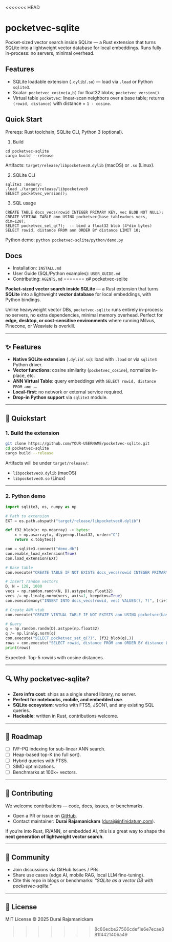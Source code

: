 <<<<<<< HEAD
# pocketvec-sqlite

Pocket-sized vector search inside SQLite — a Rust extension that turns SQLite into a lightweight vector database for local embeddings. Runs fully in-process: no servers, minimal overhead.

## Features
- SQLite loadable extension (`.dylib`/`.so`) — load via `.load` or Python `sqlite3`.
- Scalar: `pocketvec_cosine(a,b)` for float32 blobs; `pocketvec_version()`.
- Virtual table `pocketvec`: linear-scan neighbors over a base table; returns `(rowid, distance)` with distance = `1 - cosine`.

## Quick Start
Prereqs: Rust toolchain, SQLite CLI, Python 3 (optional).

1) Build
```
cd pocketvec-sqlite
cargo build --release
```
Artifacts: `target/release/libpocketvec0.dylib` (macOS) or `.so` (Linux).

2) SQLite CLI
```
sqlite3 :memory:
.load ./target/release/libpocketvec0
SELECT pocketvec_version();
```

3) SQL usage
```
CREATE TABLE docs_vecs(rowid INTEGER PRIMARY KEY, vec BLOB NOT NULL);
CREATE VIRTUAL TABLE ann USING pocketvec(base_table=docs_vecs, dim=128);
SELECT pocketvec_set_q(?);  -- bind a float32 blob (4*dim bytes)
SELECT rowid, distance FROM ann ORDER BY distance LIMIT 10;
```

Python demo: `python pocketvec-sqlite/python/demo.py`

## Docs
- Installation: `INSTALL.md`
- User Guide (SQL/Python examples): `USER_GUIDE.md`
- Contributing: `AGENTS.md`
=======
x# pocketvec-sqlite

**Pocket-sized vector search inside SQLite** — a Rust extension that turns **SQLite** into a lightweight **vector database** for local embeddings, with Python bindings.

Unlike heavyweight vector DBs, `pocketvec-sqlite` runs entirely in-process: no servers, no extra dependencies, minimal memory overhead. Perfect for **edge, desktop, or cost-sensitive environments** where running Milvus, Pinecone, or Weaviate is overkill.

---

## ✨ Features

* **Native SQLite extension** (`.dylib`/`.so`): load with `.load` or via `sqlite3` Python driver.
* **Vector functions**: cosine similarity (`pocketvec_cosine`), normalize in-place, etc.
* **ANN Virtual Table**: query embeddings with `SELECT rowid, distance FROM ann …`.
* **Local-first**: no network or external service required.
* **Drop-in Python support** via `sqlite3` module.

---

## 🚀 Quickstart

### 1. Build the extension

```bash
git clone https://github.com/YOUR-USERNAME/pocketvec-sqlite.git
cd pocketvec-sqlite
cargo build --release
```

Artifacts will be under `target/release/`:

* `libpocketvec0.dylib` (macOS)
* `libpocketvec0.so` (Linux)

---

### 2. Python demo

```python
import sqlite3, os, numpy as np

# Path to extension
EXT = os.path.abspath("target/release/libpocketvec0.dylib")

def f32_blob(x: np.ndarray) -> bytes:
    x = np.asarray(x, dtype=np.float32, order="C")
    return x.tobytes()

con = sqlite3.connect("demo.db")
con.enable_load_extension(True)
con.load_extension(EXT)

# Base table
con.execute("CREATE TABLE IF NOT EXISTS docs_vecs(rowid INTEGER PRIMARY KEY, vec BLOB NOT NULL)")

# Insert random vectors
D, N = 128, 1000
vecs = np.random.randn(N, D).astype(np.float32)
vecs /= np.linalg.norm(vecs, axis=1, keepdims=True)
con.executemany("INSERT INTO docs_vecs(rowid, vec) VALUES(?, ?)", [(i+1, f32_blob(v)) for i,v in enumerate(vecs)])

# Create ANN vtab
con.execute("CREATE VIRTUAL TABLE IF NOT EXISTS ann USING pocketvec(base_table=docs_vecs, dim=128)")

# Query
q = np.random.randn(D).astype(np.float32)
q /= np.linalg.norm(q)
con.execute("SELECT pocketvec_set_q(?)", (f32_blob(q),))
rows = con.execute("SELECT rowid, distance FROM ann ORDER BY distance LIMIT 5").fetchall()
print(rows)
```

Expected: Top-5 rowids with cosine distances.

---

## 🔍 Why pocketvec-sqlite?

* **Zero infra cost**: ships as a single shared library, no server.
* **Perfect for notebooks, mobile, and embedded use**.
* **SQLite ecosystem**: works with FTS5, JSON1, and any existing SQL queries.
* **Hackable**: written in Rust, contributions welcome.

---

## 🚣️ Roadmap

* [ ] IVF-PQ indexing for sub-linear ANN search.
* [ ] Heap-based top-K (no full sort).
* [ ] Hybrid queries with FTS5.
* [ ] SIMD optimizations.
* [ ] Benchmarks at 100k+ vectors.

---

## 🤝 Contributing

We welcome contributions — code, docs, issues, or benchmarks.

* Open a PR or issue on [GitHub](https://github.com/YOUR-USERNAME/pocketvec-sqlite).
* Contact maintainer: **Durai Rajamanickam** ([durai@infinidatum.com](mailto:durai@infinidatum.com)).

If you’re into Rust, IR/ANN, or embedded AI, this is a great way to shape the **next generation of lightweight vector search**.

---

## 📣 Community

* Join discussions via GitHub Issues / PRs.
* Share use cases (edge AI, mobile RAG, local LLM fine-tuning).
* Cite this repo in blogs or benchmarks: *“SQLite as a vector DB with pocketvec-sqlite.”*

---

## 📜 License

MIT License © 2025 Durai Rajamanickam
>>>>>>> 8c86ecbe27566cdef1e6e7ecae881f4421406a49
